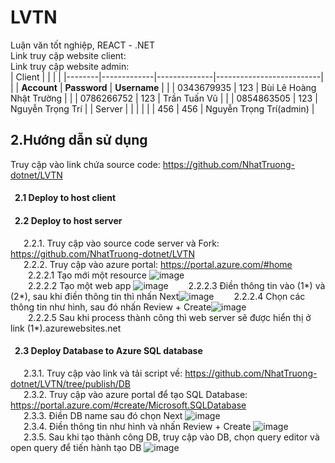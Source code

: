 # LVTN
Luận văn tốt nghiệp, REACT - .NET  
Link truy cập website client:  
Link truy cập website admin:  
| Client |             |              |                          |
|--------|-------------|--------------|--------------------------|
|        | **Account** | **Password** |       **Username**       |
|        | 0343679935  | 123          | Bùi Lê Hoàng Nhật Trường |
|        | 0786266752  | 123          | Trần Tuấn Vũ             |
|        | 0854863505  | 123          | Nguyễn Trọng Trí         |
| Server |             |              |                          |
|        | 456         | 456          | Nguyễn Trọng Trí(admin)  |  
## 2.Hướng dẫn sử dụng  
Truy cập vào link chứa source code: https://github.com/NhatTruong-dotnet/LVTN
#### &ensp;2.1 Deploy to host client  
#### &ensp;2.2 Deploy to host server  
&ensp;&ensp;&ensp;2.2.1. Truy cập vào source code server và Fork: https://github.com/NhatTruong-dotnet/LVTN  
&ensp;&ensp;&ensp;2.2.2. Truy cập vào azure portal: https://portal.azure.com/#home  
&ensp;&ensp;&ensp;&ensp;2.2.2.1 Tạo mới một resource ![image](https://user-images.githubusercontent.com/55442462/180612125-70a81756-bfda-4a28-9aed-29538e44e4b6.png)  
&ensp;&ensp;&ensp;&ensp;2.2.2.2 Tạo một web app ![image](https://user-images.githubusercontent.com/55442462/180612171-e42a0009-823b-4bf4-9222-49492cab6899.png)
&ensp;&ensp;&ensp;&ensp;2.2.2.3 Điền thông tin vào (1*) và (2*), sau khi điền thông tin thì nhấn Next![image](https://user-images.githubusercontent.com/55442462/180612372-1bd83f91-0943-4e51-9307-ccf70e443f53.png)
&ensp;&ensp;&ensp;&ensp;2.2.2.4 Chọn các thông tin như hình, sau đó nhấn Review + Create![image](https://user-images.githubusercontent.com/55442462/180612605-7203943d-14e0-486e-8a48-2f78bc8d1f5a.png)  
&ensp;&ensp;&ensp;&ensp;2.2.2.5 Sau khi process thành công thì web server sẽ được hiển thị ở link (1*).azurewebsites.net  
#### &ensp;2.3 Deploy Database to Azure SQL database  
&ensp;&ensp;&ensp;2.3.1. Truy cập vào link và tải script về: https://github.com/NhatTruong-dotnet/LVTN/tree/publish/DB  
&ensp;&ensp;&ensp;2.3.2. Truy cập vào azure portal để tạo SQL Database: https://portal.azure.com/#create/Microsoft.SQLDatabase  
&ensp;&ensp;&ensp;2.3.3. Điền DB name sau đó chọn Next ![image](https://user-images.githubusercontent.com/55442462/180627478-35081b74-e021-4003-a8ee-4cd6716f25b4.png)  
&ensp;&ensp;&ensp;2.3.4. Điền thông tin như hình và nhấn Review + Create ![image](https://user-images.githubusercontent.com/55442462/180627513-aa057245-6cb0-441e-a2a4-f5aaf1c52384.png)  
&ensp;&ensp;&ensp;2.3.5. Sau khi tạo thành công DB, truy cập vào DB, chọn query editor và open query để tiến hành tạo DB ![image](https://user-images.githubusercontent.com/55442462/180627584-3838d6bd-6c3d-4405-9df0-114647e7096e.png)

